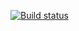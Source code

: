 [![Build status](https://ci.appveyor.com/api/projects/status/r4sdvldknakdnwfy/branch/main?svg=true)](https://ci.appveyor.com/project/AnastasiaGoryacheva88/selenium/branch/main)
